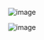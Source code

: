 ![image](https://github.com/Sanjay3369/baratintern-datascience_sanjay.m/assets/125995018/43cb05a1-0898-47be-a7ce-4c72ebf4fcb8)


![image](https://github.com/Sanjay3369/baratintern-datascience_sanjay.m/assets/125995018/6bbd8c5b-a38c-4a5e-a5bb-65fa3c7ce751)
